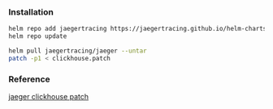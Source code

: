 ### Installation
```bash
helm repo add jaegertracing https://jaegertracing.github.io/helm-charts
helm repo update

helm pull jaegertracing/jaeger --untar
patch -p1 < clickhouse.patch
```

### Reference
[jaeger clickhouse patch](https://github.com/allanhung/helm-charts-3)

